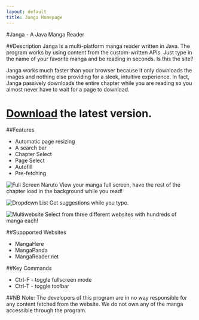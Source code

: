 ```yaml
---
layout: default
title: Janga Homepage
---
```

#Janga - A Java Manga Reader

##Description
Janga is a multi-platform manga reader written in Java. The program works by using content from the custom-written APIs.  Just type in the name of your favorite manga and be reading in seconds. Is this the site?

Janga works much faster than your browser because it only downloads the images and nothing else providing for a sleek, intuitive experience. In fact, Janga passively downloads the entire chapter while you are reading so you almost never have to wait for a page to download.

# [Download](https://github.com/Skylion007/java-manga-reader/releases/download/0.04/Janga2.jar) the latest version.

##Features
* Automatic page resizing
* A search bar
* Chapter Select
* Page Select
* Autofill
* Pre-fetching

![Full Screen Naruto](http://imageshack.us/a/img534/7947/bv44.png)
View your manga full screen, have the rest of the chapter load in the background while you read!

![Dropdown List](http://imageshack.us/a/img196/8666/0ohw.png)
Get suggestions while you type.

![Multiwebsite](http://imageshack.us/a/img40/2707/y4lx.png)
Select from three different websites with hundreds of manga each!

##Suppported Websites
* MangaHere
* MangaPanda
* MangaReader.net

##Key Commands
* Ctrl-F - toggle fullscreen mode
* Ctrl-T - toggle toolbar

##NB
Note: The developers of this program are in no way responsible for any content fetched from the website. We do not own any of the manga accessible through the program.
